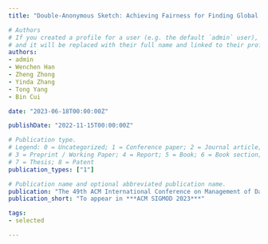 ```yaml
---
title: "Double-Anonymous Sketch: Achieving Fairness for Finding Global Top-K Frequent Items"

# Authors
# If you created a profile for a user (e.g. the default `admin` user), write the username (folder name) here 
# and it will be replaced with their full name and linked to their profile.
authors:
- admin
- Wenchen Han
- Zheng Zhong
- Yinda Zhang
- Tong Yang
- Bin Cui

date: "2023-06-18T00:00:00Z"

publishDate: "2022-11-15T00:00:00Z"

# Publication type.
# Legend: 0 = Uncategorized; 1 = Conference paper; 2 = Journal article;
# 3 = Preprint / Working Paper; 4 = Report; 5 = Book; 6 = Book section;
# 7 = Thesis; 8 = Patent
publication_types: ["1"]

# Publication name and optional abbreviated publication name.
publication: "The 49th ACM International Conference on Management of Data"
publication_short: "To appear in ***ACM SIGMOD 2023***"

tags:
- selected

---
```

